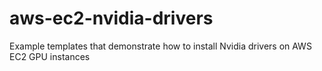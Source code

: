 # aws-ec2-nvidia-drivers
Example templates that demonstrate how to install Nvidia drivers on AWS EC2 GPU instances

